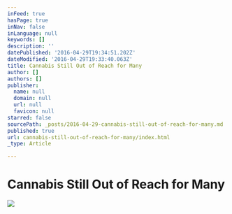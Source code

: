 ```yaml
---
inFeed: true
hasPage: true
inNav: false
inLanguage: null
keywords: []
description: ''
datePublished: '2016-04-29T19:34:51.202Z'
dateModified: '2016-04-29T19:33:40.063Z'
title: Cannabis Still Out of Reach for Many
author: []
authors: []
publisher:
  name: null
  domain: null
  url: null
  favicon: null
starred: false
sourcePath: _posts/2016-04-29-cannabis-still-out-of-reach-for-many.md
published: true
url: cannabis-still-out-of-reach-for-many/index.html
_type: Article

---
```

# Cannabis Still Out of Reach for Many
![](https://the-grid-user-content.s3-us-west-2.amazonaws.com/8a8d5f51-d49b-4c90-b5db-516aab4bc851.jpg)